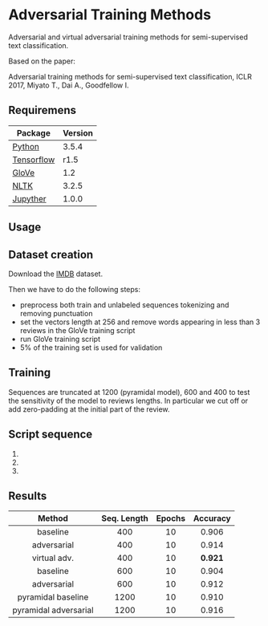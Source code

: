 # Adversarial Training Methods
Adversarial and virtual adversarial training methods for semi-supervised text classification.

Based on the paper:

Adversarial training methods for semi-supervised text classification, ICLR 2017, Miyato T., Dai A., Goodfellow I.

## Requiremens

Package | Version
------- | -------
[Python](https://www.python.org/downloads/) | 3.5.4
[Tensorflow](https://www.tensorflow.org/versions/r1.5/) | r1.5
[GloVe](https://nlp.stanford.edu/projects/glove/) | 1.2
[NLTK](http://www.nltk.org/install.html) | 3.2.5
[Jupyther](http://jupyter.org/install) | 1.0.0

## Usage


## Dataset creation

Download the [IMDB](http://ai.stanford.edu/~amaas/data/sentiment/) dataset.

Then we have to do the following steps:
* preprocess both train and unlabeled sequences tokenizing and removing punctuation
* set the vectors length at 256 and remove words appearing in less than 3 reviews in the GloVe training script
* run GloVe training script
* 5% of the training set is used for validation

## Training

Sequences are truncated at 1200 (pyramidal model), 600 and 400 to test the sensitivity of the model to reviews lengths. In particular we cut off or add zero-padding at the initial part of the review.

## Script sequence

1.
2. 
3.


## Results

Method | Seq. Length | Epochs | Accuracy
:------: | :-----------: | :------: | :--------:
baseline | 400 | 10 | 0.906  
adversarial | 400 | 10 | 0.914  
virtual adv. | 400 | 10 | **0.921**
baseline | 600 | 10 | 0.904  
adversarial | 600 | 10 | 0.912  
pyramidal baseline | 1200 | 10 | 0.910  
pyramidal adversarial | 1200 | 10 | 0.916  
